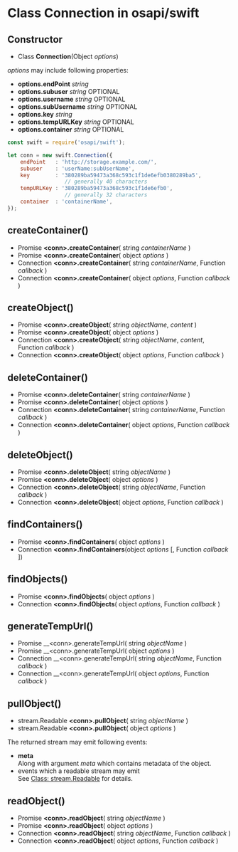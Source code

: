 #	Class Connection in osapi/swift

##	Constructor

*	Class __Connection__(Object *options*)

*options* may include following properties:
*	__options.endPoint__ *string*
*	__options.subuser__ *string* OPTIONAL
*	__options.username__ *string* OPTIONAL
*	__options.subUsername__ *string* OPTIONAL
*	__options.key__ *string*
*	__options.tempURLKey__ *string* OPTIONAL
*	__options.container__ *string* OPTIONAL

```javascript
const swift = require('osapi/swift');

let conn = new swift.Connection({
	endPoint   : 'http://storage.example.com/',
	subuser    : 'userName:subUserName',
	key        : '380289ba59473a368c593c1f1de6efb0380289ba5',
	              // generally 40 characters 
	tempURLKey : '380289ba59473a368c593c1f1de6efb0', 
	              // generally 32 characters
	container  : 'containerName',
});
```

##	createContainer()

*	Promise __\<conn\>.createContainer__( string *containerName* )
*	Promise __\<conn\>.createContainer__( object *options* )
*	Connection __\<conn\>.createContainer__( string *containerName*, Function *callback* )
*	Connection __\<conn\>.createContainer__( object *options*, Function *callback* )


##	createObject()

*	Promise __\<conn\>.createObject__( string *objectName*, *content* )
*	Promise __\<conn\>.createObject__( object *options* )
*	Connection __\<conn\>.createObject__( string *objectName*, *content*, Function *callback* )
*	Connection __\<conn\>.createObject__( object *options*, Function *callback* )

##	deleteContainer()

*	Promise __\<conn\>.deleteContainer__( string *containerName* )
*	Promise __\<conn\>.deleteContainer__( object *options* )
*	Connection __\<conn\>.deleteContainer__( string *containerName*, Function *callback* )
*	Connection __\<conn\>.deleteContainer__( object *options*, Function *callback* )

##	deleteObject()

*	Promise __\<conn\>.deleteObject__( string *objectName* )
*	Promise __\<conn\>.deleteObject__( object *options* )
*	Connection __\<conn\>.deleteObject__( string *objectName*, Function *callback* )
*	Connection __\<conn\>.deleteObject__( object *options*, Function *callback* )

##	findContainers()

*	Promise __\<conn\>.findContainers__( object *options* )
*	Connection __\<conn\>.findContainers__(object *options* [, Function *callback* ])

##	findObjects()

*	Promise __\<conn\>.findObjects__( object *options* )
*	Connection __\<conn\>.findObjects__( object *options*, Function *callback* )

##	generateTempUrl()

*	Promise __\<conn\>.generateTempUrl( string *objectName* )
*	Promise __\<conn\>.generateTempUrl( object *options* )
*	Connection __\<conn\>.generateTempUrl( string *objectName*, Function *callback* )
*	Connection __\<conn\>.generateTempUrl( object *options*, Function *callback* )

##	pullObject()

*	stream.Readable __\<conn\>.pullObject__( string *objectName* )
*	stream.Readable __\<conn\>.pullObject__( object *options* )

The returned stream may emit following events:
-	__meta__  
	Along with argument *meta* which contains metadata of the object. 
-	events which a readable stream may emit  
	See [Class: stream.Readable](https://nodejs.org/dist/latest/docs/api/stream.html#stream_class_stream_readable) for details.

##	readObject()

*	Promise __\<conn\>.readObject__( string *objectName* )
*	Promise __\<conn\>.readObject__( object *options* )
*	Connection __\<conn\>.readObject__( string *objectName*, Function *callback* )
*	Connection __\<conn\>.readObject__( object *options*, Function *callback* )
